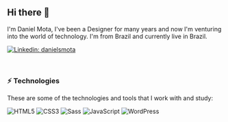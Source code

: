 ## Hi there 👋

I'm Daniel Mota, I've been a Designer for many years and now I'm venturing into the world of technology. I'm from Brazil and currently live in Brazil.

[![Linkedin: danielsmota](https://img.shields.io/badge/-Linkedin-blue?style=flat&logo=Linkedin&logoColor=white&link=https://www.linkedin.com/in/danielsmota/)](https://www.linkedin.com/in/danielsmota/)

<br/>

### ⚡️ Technologies

These are some of the technologies and tools that I work with and study:

![HTML5](https://img.shields.io/badge/-HTML5-E34F26?style=flat&logo=html5&logoColor=white)
![CSS3](https://img.shields.io/badge/-CSS3-1572B6?style=flat&logo=css3)
![Sass](https://img.shields.io/badge/-Sass-CC6699?style=flat&logo=sass&logoColor=white)
![JavaScript](https://img.shields.io/badge/-JavaScript-gold?style=flat&logo=javascript)
![WordPress](https://img.shields.io/badge/-WordPress-003c56?style=flat&logo=wordpress&logoColor=white)
